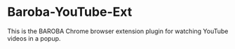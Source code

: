 # Baroba-YouTube-Ext
This is the BAROBA Chrome browser extension plugin for watching YouTube videos in a popup.
